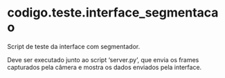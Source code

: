 <a id="module-codigo.teste.interface_segmentacao"></a>

<a id="codigo-teste-interface-segmentacao"></a>

# codigo.teste.interface_segmentacao

Script de teste da interface com segmentador.

Deve ser executado junto ao script ‘server.py’, que envia os frames capturados pela câmera e
mostra os dados enviados pela interface.
